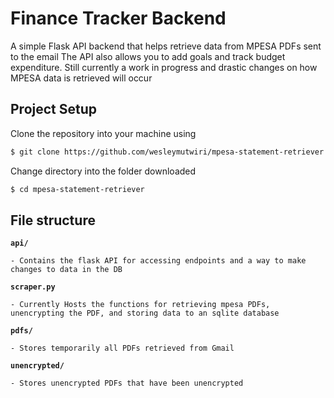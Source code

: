 # Finance Tracker Backend

A simple Flask API backend that helps retrieve data from MPESA PDFs sent to the email
The API also allows you to add goals and track budget expenditure.
Still currently a work in progress and drastic changes on how MPESA data is retrieved will occur

## Project Setup

Clone the repository into your machine using

```bash
$ git clone https://github.com/wesleymutwiri/mpesa-statement-retriever.git
```

Change directory into the folder downloaded

```bash
$ cd mpesa-statement-retriever
```

## File structure

**`api/`**

    - Contains the flask API for accessing endpoints and a way to make changes to data in the DB

**`scraper.py`**

    - Currently Hosts the functions for retrieving mpesa PDFs, unencrypting the PDF, and storing data to an sqlite database

**`pdfs/`**

    - Stores temporarily all PDFs retrieved from Gmail

**`unencrypted/`**

    - Stores unencrypted PDFs that have been unencrypted
